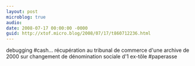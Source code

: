 ```yaml
---
layout: post
microblog: true
audio: 
date: 2008-07-17 00:00:00 -0000
guid: http://xtof.micro.blog/2008/07/17/t860712236.html
---
```

debugging #cash... récupération au tribunal de commerce d'une archive de 2000 sur changement de dénomination sociale d'1 ex-tôle #paperasse
